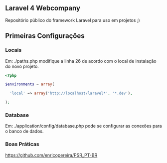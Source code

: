 ## Laravel 4 Webcompany

Repositório público do framework Laravel para uso em projetos ;)

## Primeiras Configurações

### Locais

Em: ./paths.php modifique a linha 26 de acordo com o local de instalação do novo projeto.

```php
<?php

$environments = array(

  'local' => array('http://localhost/laravel*', '*.dev'),

);

```

### Database

Em: ./application/config/database.php pode se configurar as conexões para o banco de dados.


### Boas Práticas


https://github.com/enricopereira/PSR_PT-BR
